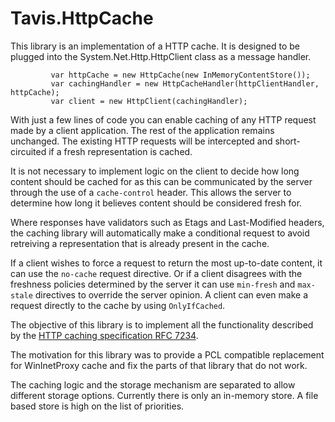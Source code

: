 # Tavis.HttpCache

This library is an implementation of a HTTP cache.  It is designed to be plugged into the System.Net.Http.HttpClient class as a message handler.
	
             var httpCache = new HttpCache(new InMemoryContentStore());
             var cachingHandler = new HttpCacheHandler(httpClientHandler, httpCache);
             var client = new HttpClient(cachingHandler);

With just a few lines of code you can enable caching of any HTTP request made by a client application. The rest of the application remains unchanged.  The existing HTTP requests will be intercepted and short-circuited if a fresh representation is cached.

It is not necessary to implement logic on the client to decide how long content should be cached for as this can be communicated by the server through the use of a `cache-control` header.  This allows the server to determine how long it believes content should be considered fresh for.

Where responses have validators such as Etags and Last-Modified headers, the caching library will automatically make a conditional request to avoid retreiving a representation that is already present in the cache.

If a client wishes to force a request to return the most up-to-date content, it can use the `no-cache` request directive. Or if a client disagrees with the freshness policies determined by the server it can use `min-fresh` and `max-stale` directives to override the server opinion.  A client can even make a request directly to the cache by using `OnlyIfCached`.

The objective of this library is to implement all the functionality described by the [HTTP caching specification RFC 7234](https://tools.ietf.org/html/rfc7234).

The motivation for this library was to provide a PCL compatible replacement for WinInetProxy cache and fix the parts of that library that do not work.

The caching logic and the storage mechanism are separated to allow different storage options.  Currently there is only an in-memory store.  A file based store is high on the list of priorities.
